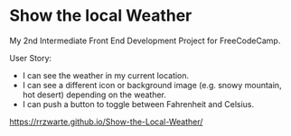 <h1>Show the local Weather</h1>
<p>My 2nd Intermediate Front End Development Project for FreeCodeCamp.</p>

User Story:
- I can see the weather in my current location.
- I can see a different icon or background image (e.g. snowy mountain, hot desert) depending on the weather.
- I can push a button to toggle between Fahrenheit and Celsius.

https://rrzwarte.github.io/Show-the-Local-Weather/
